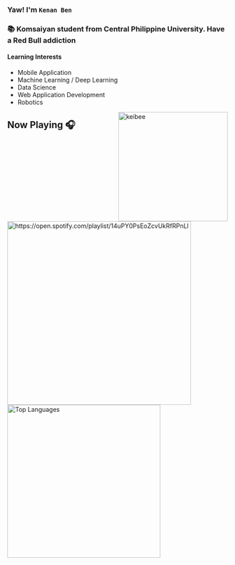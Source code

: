 ### Yaw! I'm `Kenan Ben`

<h3 align= "left", margin="20px">📚 Komsaiyan student from Central Philippine University. Have a Red Bull addiction </h3>

<h4 align="left" margin="20px">Learning Interests</h4> 

- Mobile Application
- Machine Learning / Deep Learning
- Data Science
- Web Application Development
- Robotics

<img align="right" height="250px" src="https://media.giphy.com/media/l2YOC9BjeXhCybEaI/giphy.gif?cid=ecf05e470lbytvgf7iq3dtmxxairpaovcrrmhiejene3mudt&rid=giphy.gif&ct=g" alt="keibee" />

<h2 align="left" margin="10px" style.less="border-bottom: none"> Now Playing 🎧</h2> 
<!-- 
  [![Spotify](https://novatorem-spotify-ebon.vercel.app/api/spotify)](https://open.spotify.com/playlist/14uPY0PsEoZcvUkRfRPnLl)[![Top Langs](https://github-readme-stats.vercel.app/api/top-langs/?username=bananaNuggets75&layout=compact&langs_count=8&theme=gotham)](https://github.com/bananaNuggets75/github-readme-stats)
 -->
<a href="https://open.spotify.com/playlist/14uPY0PsEoZcvUkRfRPnLl">
    <img style="vertical-align: middle" align="left" width="420" alt="https://open.spotify.com/playlist/14uPY0PsEoZcvUkRfRPnLl" src="https://novatorem-spotify-ebon.vercel.app/api/spotify">
</a>
<img width="350" alt="Top Languages" src="https://github-readme-stats.vercel.app/api/top-langs/?username=bananaNuggets75&layout=compact&langs_count=8&theme=gotham">

